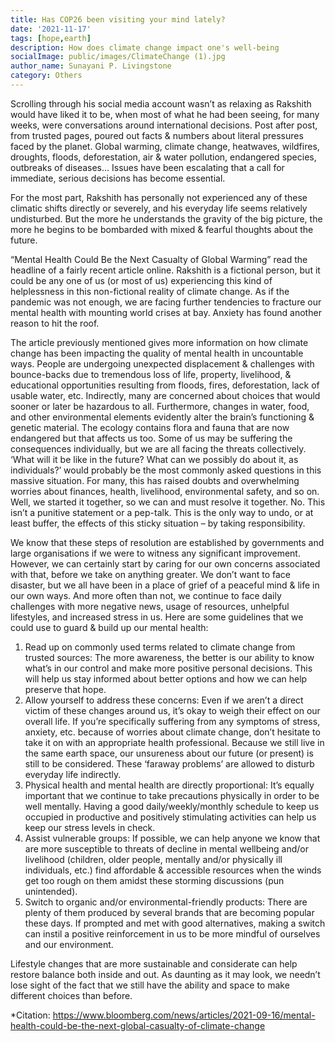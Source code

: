 ```yaml
---  
title: Has COP26 been visiting your mind lately?
date: '2021-11-17'  
tags: [hope,earth]  
description: How does climate change impact one's well-being
socialImage: public/images/ClimateChange (1).jpg
author_name: Sunayani P. Livingstone
category: Others
---  
```

Scrolling through his social media account wasn’t as relaxing as Rakshith would have liked it to be, when most of what he had been seeing, for many weeks, were conversations around international decisions. Post after post, from trusted pages, poured out facts & numbers about literal pressures faced by the planet. Global warming, climate change, heatwaves, wildfires, droughts, floods, deforestation, air & water pollution, endangered species, outbreaks of diseases... Issues have been escalating that a call for immediate, serious decisions has become essential.

For the most part, Rakshith has personally not experienced any of these climatic shifts directly or severely, and his everyday life seems relatively undisturbed. But the more he understands the gravity of the big picture, the more he begins to be bombarded with mixed & fearful thoughts about the future.

“Mental Health Could Be the Next Casualty of Global Warming” read the headline of a fairly recent article online. Rakshith is a fictional person, but it could be any one of us (or most of us) experiencing this kind of helplessness in this non-fictional reality of climate change. As if the pandemic was not enough, we are facing further tendencies to fracture our mental health with mounting world crises at bay. Anxiety has found another reason to hit the roof.

The article previously mentioned gives more information on how climate change has been impacting the quality of mental health in uncountable ways. People are undergoing unexpected displacement & challenges with bounce-backs due to tremendous loss of life, property, livelihood, & educational opportunities resulting from floods, fires, deforestation, lack of usable water, etc. Indirectly, many are concerned about choices that would sooner or later be hazardous to all. Furthermore, changes in water, food, and other environmental elements evidently alter the brain’s functioning & genetic material. The ecology contains flora and fauna that are now endangered but that affects us too. Some of us may be suffering the consequences individually, but we are all facing the threats collectively.
‘What will it be like in the future? What can we possibly do about it, as individuals?’ would probably be the most commonly asked questions in this massive situation. For many, this has raised doubts and overwhelming worries about finances, health, livelihood, environmental safety, and so on. Well, we started it together, so we can and must resolve it together. No. This isn’t a punitive statement or a pep-talk. This is the only way to undo, or at least buffer, the effects of this sticky situation – by taking responsibility.

We know that these steps of resolution are established by governments and large organisations if we were to witness any significant improvement. However, we can certainly start by caring for our own concerns associated with that, before we take on anything greater. We don’t want to face disaster, but we all have been in a place of grief of a peaceful mind & life in our own ways. And more often than not, we continue to face daily challenges with more negative news, usage of resources, unhelpful lifestyles, and increased stress in us. Here are some guidelines that we could use to guard & build up our mental health:
1. Read up on commonly used terms related to climate change from trusted sources: The more awareness, the better is our ability to know what’s in our control and make more positive personal decisions. This will help us stay informed about better options and how we can help preserve that hope.
2. Allow yourself to address these concerns: Even if we aren’t a direct victim of these changes around us, it’s okay to weigh their effect on our overall life. If you’re specifically suffering from any symptoms of stress, anxiety, etc. because of worries about climate change, don’t hesitate to take it on with an appropriate health professional. Because we still live in the same earth space, our unsureness about our future (or present) is still to be considered. These ‘faraway problems’ are allowed to disturb everyday life indirectly.
3. Physical health and mental health are directly proportional: It’s equally important that we continue to take precautions physically in order to be well mentally. Having a good daily/weekly/monthly schedule to keep us occupied in productive and positively stimulating activities can help us keep our stress levels in check.
4. Assist vulnerable groups: If possible, we can help anyone we know that are more susceptible to threats of decline in mental wellbeing and/or livelihood (children, older people, mentally and/or physically ill individuals, etc.) find affordable & accessible resources when the winds get too rough on them amidst these storming discussions (pun unintended).
5. Switch to organic and/or environmental-friendly products: There are plenty of them produced by several brands that are becoming popular these days. If prompted and met with good alternatives, making a switch can instil a positive reinforcement in us to be more mindful of ourselves and our environment.

Lifestyle changes that are more sustainable and considerate can help restore balance both inside and out. As daunting as it may look, we needn’t lose sight of the fact that we still have the ability and space to make different choices than before.

*Citation: https://www.bloomberg.com/news/articles/2021-09-16/mental-health-could-be-the-next-global-casualty-of-climate-change
